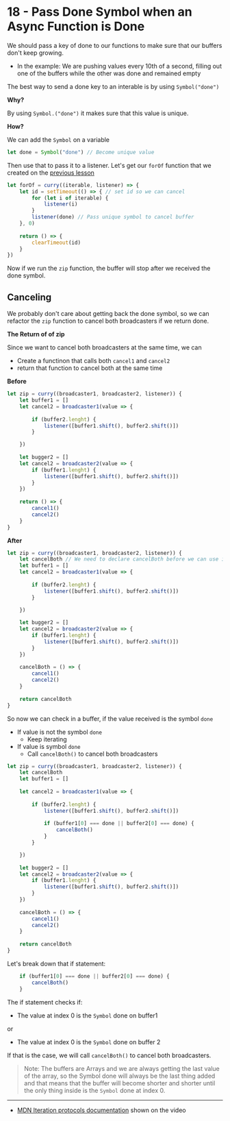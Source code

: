 # 18 - Pass Done Symbol when an Async Function is Done

We should pass a key of done to our functions to make sure that our buffers don't keep growing.

- In the example: We are pushing values every 10th of a second, filling out one of the buffers while the other was done and remained empty

The best way to send a done key to an interable is by using `Symbol("done")`

**Why?**

By using `Symbol.("done")` it makes sure that this value is unique.

**How?**

We can add the `Symbol` on a variable

```javascript
let done = Symbol("done") // Become unique value

```

Then use that to pass it to a listener. Let's get our `forOf` function that we created on the [previous lesson]()

```javascript
let forOf = curry((iterable, listener) => {
	let id = setTimeout(() => { // set id so we can cancel
		for (let i of iterable) {
			listener(i)
		}
		listener(done) // Pass unique symbol to cancel buffer
	}, 0) 
	
	return () => {
		clearTimeout(id)
	}
})

```

Now if we run the `zip` function, the buffer will stop after we received the done symbol.

## Canceling 

We probably don't care about getting back the done symbol, so we can refactor the `zip` function to cancel both broadcasters if we return done.

**The Return of of zip**

Since we want to cancel both broadcasters at the same time, we can

- Create a functinon that calls both `cancel1` and `cancel2`
- return that function to cancel both at the same time

**Before**

```javascript
let zip = curry((broadcaster1, broadcaster2, listener)) {
	let buffer1 = []
	let cancel2 = broadcaster1(value => {
	
		if (buffer2.lenght) {
			listener([buffer1.shift(), buffer2.shift()]) 
		}

	})
	
	let bugger2 = []
	let cancel2 = broadcaster2(value => {
		if (buffer1.lenght) { 
			listener([buffer1.shift(), buffer2.shift()])
		}
	})
	
	return () => {
		cancel1()
		cancel2()
	}
}
```

**After**

```javascript
let zip = curry((broadcaster1, broadcaster2, listener)) {
	let cancelBoth // We need to declare cancelBoth before we can use it
	let buffer1 = []
	let cancel2 = broadcaster1(value => {
	
		if (buffer2.lenght) {
			listener([buffer1.shift(), buffer2.shift()]) 
		}

	})
	
	let bugger2 = []
	let cancel2 = broadcaster2(value => {
		if (buffer1.lenght) { 
			listener([buffer1.shift(), buffer2.shift()])
		}
	})
	
	cancelBoth = () => {
		cancel1()
		cancel2()
	}
	
	return cancelBoth
}
```

So now we can check in a buffer, if the value received is the symbol `done`

- If value is not the symbol `done`
	- Keep iterating
- If value is symbol `done`
	- Call `cancelBoth()` to cancel both broadcasters

```javascript
let zip = curry((broadcaster1, broadcaster2, listener)) {
	let cancelBoth 
	let buffer1 = []
	
	let cancel2 = broadcaster1(value => {
	
		if (buffer2.lenght) { 
			listener([buffer1.shift(), buffer2.shift()]) 
			
			if (buffer1[0] === done || buffer2[0] === done) {
				cancelBoth()
			}
		}

	})
	
	let bugger2 = []
	let cancel2 = broadcaster2(value => {
		if (buffer1.lenght) { 
			listener([buffer1.shift(), buffer2.shift()])
		}
	})
	
	cancelBoth = () => {
		cancel1()
		cancel2()
	}
	
	return cancelBoth
}
```


Let's break down that if statement:

```javascript
	if (buffer1[0] === done || buffer2[0] === done) {
		cancelBoth()
	}
```

The if statement checks if:

- The value at index 0 is the `Symbol` done on buffer1

or

- The value at index 0 is the `Symbol` done on buffer 2

If that is the case, we will call `cancelBoth()` to cancel both broadcasters.

>Note: The buffers are Arrays and we are always getting the last value of the array, so the Symbol done will always be the last thing added and that means that the buffer will become shorter and shorter until the only thing inside is the `Symbol` done at index 0.




---

- [MDN Iteration protocols documentation](https://developer.mozilla.org/en-US/docs/Web/JavaScript/Reference/Iteration_protocols) shown on the video